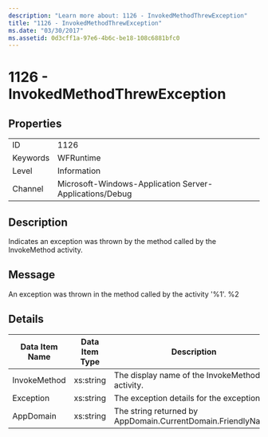```yaml
---
description: "Learn more about: 1126 - InvokedMethodThrewException"
title: "1126 - InvokedMethodThrewException"
ms.date: "03/30/2017"
ms.assetid: 0d3cff1a-97e6-4b6c-be18-108c6881bfc0
---
```

# 1126 - InvokedMethodThrewException

## Properties  
  
|||  
|-|-|  
|ID|1126|  
|Keywords|WFRuntime|  
|Level|Information|  
|Channel|Microsoft-Windows-Application Server-Applications/Debug|  
  
## Description  

 Indicates an exception was thrown by the method called by the InvokeMethod activity.  
  
## Message  

 An exception was thrown in the method called by the activity '%1'. %2  
  
## Details  
  
|Data Item Name|Data Item Type|Description|  
|--------------------|--------------------|-----------------|  
|InvokeMethod|xs:string|The display name of the InvokeMethod activity.|  
|Exception|xs:string|The exception details for the exception|  
|AppDomain|xs:string|The string returned by AppDomain.CurrentDomain.FriendlyName.|
